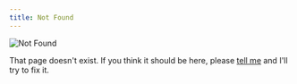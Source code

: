 ```yaml
---
title: Not Found
---
```


![Not Found](/images/ouch.png "Not Found")

That page doesn't exist. If you think it should be here, please [tell me](/about/) and I'll try to fix it.